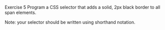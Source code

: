 Exercise 5
Program a CSS selector that adds a solid, 2px black border to all span elements.

Note: your selector should be written using shorthand notation.

